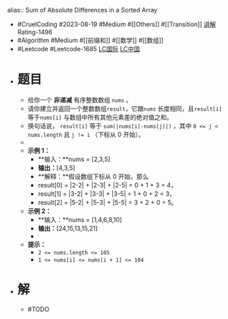 alias:: Sum of Absolute Differences in a Sorted Array

- #CruelCoding #2023-08-19 #Medium #[[Others]] #[[Transition]] [讲解](https://youtu.be/hgnoldhgJPI) Rating-1496
- #Algorithm #Medium #[[前缀和]] #[[数学]] #[[数组]]
- #Leetcode #Leetcode-1685 [LC国际](https://leetcode.com/problems/sum-of-absolute-differences-in-a-sorted-array/) [LC中国](https://leetcode.cn/problems/sum-of-absolute-differences-in-a-sorted-array/)
- # 题目
	- 给你一个 **非递减** 有序整数数组 `nums` 。
	- 请你建立并返回一个整数数组`result`，它跟`nums` 长度相同，且`result[i]` 等于`nums[i]` 与数组中所有其他元素差的绝对值之和。
	- 换句话说， `result[i]` 等于 `sum(|nums[i]-nums[j]|)` ，其中 `0 <= j < nums.length` 且 `j != i` （下标从 0 开始）。
	-
	- **示例 1：**
		- **输入：**nums = [2,3,5]
		- **输出：**[4,3,5]
		- **解释：**假设数组下标从 0 开始，那么
		- result[0] = |2-2| + |2-3| + |2-5| = 0 + 1 + 3 = 4，
		- result[1] = |3-2| + |3-3| + |3-5| = 1 + 0 + 2 = 3，
		- result[2] = |5-2| + |5-3| + |5-5| = 3 + 2 + 0 = 5。
	- **示例 2：**
		- **输入：**nums = [1,4,6,8,10]
		- **输出：**[24,15,13,15,21]
		-
	- **提示：**
		- `2 <= nums.length <= 105`
		- `1 <= nums[i] <= nums[i + 1] <= 104`
- # 解
	- #TODO